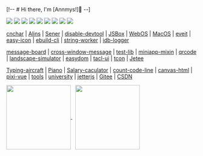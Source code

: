[!-- # Hi there, I'm [Annmys!]👋  --]

[![](https://img.shields.io/badge/All-Works-97FFFF)](https://shiyix.cn/link)
[![](https://img.shields.io/badge/TS-cnchar-1E90FF)](https://Annmys.github.io/cnchar)
[![](https://img.shields.io/badge/JS-DisableDevtool-ef5b9c)](https://www.github.com/Annmys/disable-devtool)
[![](https://img.shields.io/badge/Framework-Alins-d2813f)](https://www.github.com/alinsjs/alins)
[![](https://img.shields.io/badge/Node-Sener-FF6A6A)](https://www.github.com/Annmys/sener)
[![](https://img.shields.io/badge/Term-WebOS-44BB44)](https://www.github.com/Annmys/webos)
[![](https://img.shields.io/badge/OS-MacOS-11BB99)](https://www.github.com/Annmys/mac)
[![](https://img.shields.io/badge/CODE-JSBox-214467)](https://Annmys.github.io/jsbox)
[![](https://shiyix.cn/api2/util/badge/stat?c=Visitors-Annmys)](https://www.github.com/Annmys)
<!-- [![](https://visitor-badge.glitch.me/badge?page_id=tackchen_2022)](https://Annmys.github.io) -->
<!-- [![](https://img.shields.io/badge/LOGGER-IDBLogger-FF6A6A)](https://Annmys.github.io/idb-logger) -->
<!-- [![](https://img.shields.io/badge/ICON-EasyIcon-97FFFF)](https://Annmys.github.io/easy-icon) -->
<!-- [![](https://img.shields.io/badge/CLI-EBuild-44BB44)](https://www.github.com/Annmys/ebuild-cli) -->

[cnchar](https://Annmys.github.io/cnchar) | [Alins](https://alinsjs.github.io/docs) | [Sener](https://www.github.com/Annmys/sener) | [disable-devtool](https://Annmys.github.io/disable-devtool) | [JSBox](https://Annmys.github.io/jsbox) | [WebOS](https://Annmys.github.io/webos) | [MacOS](https://Annmys.github.io/mac) | [eveit](https://www.github.com/Annmys/eveit) | [easy-icon](https://Annmys.github.io/easy-icon) | [ebuild-cli](https://www.github.com/Annmys/ebuild-cli) | [string-worker](https://www.github.com/Annmys/string-worker) | [idb-logger](https://www.github.com/Annmys/logger)

<!-- [Jetee](https://Annmys.github.io/jetee)  -->

[message-board](https://Annmys.github.io/message-board) | [cross-window-message](https://www.github.com/Annmys/cross-window-message) | [test-lib](https://www.github.com/Annmys/easy-test-lib) | [miniapp-mixin](https://www.github.com/Annmys/mp-mixin) | [qrcode](https://Annmys.github.io/qrcode) | [landscape-simulator](https://Annmys.github.io/landscape-simulator) | [easydom](https://www.github.com/Annmys/easy-dom) | [tacl-ui](https://www.github.com/Annmys/tacl-ui) | [tcon](https://www.github.com/Annmys/tcon) | [Jetee](https://Annmys.github.io/jetee)

[Typing-aircraft](https://Annmys.github.io/type) | [Piano](https://Annmys.github.io/piano) | [Salary-caculator](https://Annmys.github.io/salary) | [count-code-line](https://www.github.com/Annmys/count-code-line) | [canvas-html](http://Annmys.github.io/canvas-render-html) | [pixi-vue](https://www.github.com/Annmys/pixi-vue) | [tools](https://Annmys.github.io/tool) | [university](https://Annmys.github.io/university) | [jetterjs](https://www.github.com/Annmys/jetterjs) | [Gitee](https://www.gitee.com/Annmys) | [CSDN](https://blog.csdn.net/yanxiaomu)

<!-- | [抖音科普](https://www.douyin.com/user/MS4wLjABAAAAlp87ocUWPmyLfbwT5eBjY2Xydl7JmkZdG1INTjlbss8) -->

<a href="https://github.com/Annmys?tab=repositories">
    <img align="center" height="170" src="https://github-readme-stats-sigma-five.vercel.app/api?username=Annmys&count_private=true&show_icons=true&layout=compact&title_color=ffffff&icon_color=79ff97&text_color=aaaaaa&bg_color=0e1116&border_color=888888"/>
</a>&nbsp;

<a href="https://github.com/Annmys">
    <img align="center" height="170" src="https://github-readme-stats-sigma-five.vercel.app/api/top-langs/?username=Annmys&hide=html&layout=compact&title_color=ffffff&icon_color=79ff97&text_color=aaaaaa&bg_color=0e1116&border_color=888888"/>
</a>

<!--
----

<a href="https://github.com/Annmys/cnchar">
    <img height="150" width="428" src="https://github-readme-stats.vercel.app/api/pin/?username=Annmys&repo=cnchar&title_color=ffffff&icon_color=79ff97&text_color=aaaaaa&bg_color=0e1116&border_color=888888"/>
</a>&nbsp;

<a href="https://github.com/Annmys/github-readme-stats">
    <img height="150" width="428" src="https://github-readme-stats.vercel.app/api/pin/?username=Annmys&repo=disable-devtool&title_color=ffffff&icon_color=79ff97&text_color=aaaaaa&bg_color=0e1116&border_color=888888"/>
</a>

<a href="https://github.com/Annmys/github-readme-stats">
    <img height="150" width="428" src="https://github-readme-stats.vercel.app/api/pin/?username=Annmys&repo=jsbox&title_color=ffffff&icon_color=79ff97&text_color=aaaaaa&bg_color=0e1116&border_color=888888"/>
</a>&nbsp;

<a href="https://github.com/Annmys/github-readme-stats">
    <img height="150" width="428" src="https://github-readme-stats.vercel.app/api/pin/?username=Annmys&repo=dingdong-node&title_color=ffffff&icon_color=79ff97&text_color=aaaaaa&bg_color=0e1116&border_color=888888"/>
</a>

<a href="https://github.com/Annmys/github-readme-stats">
    <img height="150" width="428" src="https://github-readme-stats.vercel.app/api/pin/?username=Annmys&repo=mp-mixin&title_color=ffffff&icon_color=79ff97&text_color=aaaaaa&bg_color=0e1116&border_color=888888"/>
</a>

<a href="https://github.com/Annmys/github-readme-stats">
    <img height="150" width="428" src="https://github-readme-stats.vercel.app/api/pin/?username=Annmys&repo=type&title_color=ffffff&icon_color=79ff97&text_color=aaaaaa&bg_color=0e1116&border_color=888888"/>
</a>

[![trophy](https://github-profile-trophy.vercel.app/?username=sun0225SUN)](https://github.com/ryo-ma/github-profile-trophy)

[![GitHub Streak](https://github-readme-streak-stats.herokuapp.com/?user=sun0225SUN)](https://git.io/streak-stats)

[![Sunshine's GitHub Activity Graph](https://activity-graph.herokuapp.com/graph?username=Annmys&theme=xcode)](https://github.com/Annmys)

-->
